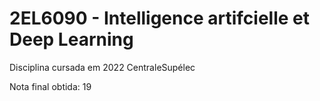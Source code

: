# 2EL6090 - Intelligence artifcielle et Deep Learning
Disciplina cursada em 2022 CentraleSupélec

Nota final obtida: 19
